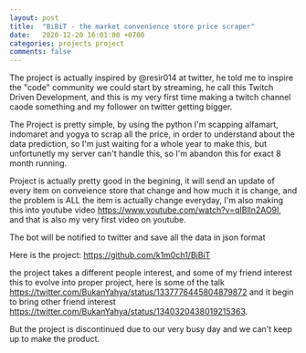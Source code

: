 ```yaml
---
layout: post
title:  "BiBiT - the market convenience store price scraper"
date:   2020-12-20 16:01:00 +0700
categories: projects project
comments: false
---
```


The project is actually inspired by @resir014 at twitter, he told me to inspire the "code" community we could start by streaming, he call this Twitch Driven Development, and this is my very first time making a twitch channel caode something and my follower on twitter getting bigger.

The Project is pretty simple, by using the python I'm scapping alfamart, indomaret and yogya to scrap all the price, in order to understand about the data prediction, so I'm just waiting for a whole year to make this, but unfortunetly my server can't handle this, so I'm abandon this for exact 8 month running.

Project is actually pretty good in the begining, it will send an update of every item on conveience store that change and how much it is change, and the problem is ALL the item is actually change everyday, I'm also making this into youtube video https://www.youtube.com/watch?v=qIBlln2AO9I, and that is also my very first video on youtube.

The bot will be notified to twitter and save all the data in json format

Here is the project: https://github.com/k1m0ch1/BiBiT

the project takes a different people interest, and some of my friend interest this to evolve into proper project, here is some of the talk https://twitter.com/BukanYahya/status/1337776445804879872 and it begin to bring other friend interest https://twitter.com/BukanYahya/status/1340320438019215363. 

But the project is discontinued due to our very busy day and we can't keep up to make the product.
